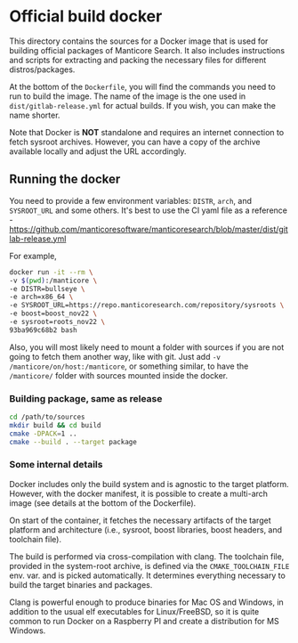 # Official build docker

This directory contains the sources for a Docker image that is used for building official packages of Manticore Search. It also includes instructions and scripts for extracting and packing the necessary files for different distros/packages.

At the bottom of the `Dockerfile`, you will find the commands you need to run to build the image. The name of the image is the one used in `dist/gitlab-release.yml` for actual builds. If you wish, you can make the name shorter.

Note that Docker is **NOT** standalone and requires an internet connection to fetch sysroot archives. However, you can have a copy of the archive available locally and adjust the URL accordingly.

## Running the docker

You need to provide a few environment variables: `DISTR`, `arch`, and `SYSROOT_URL` and some others. It's best to use the CI yaml file as a reference - https://github.com/manticoresoftware/manticoresearch/blob/master/dist/gitlab-release.yml

For example,
```bash
docker run -it --rm \
-v $(pwd):/manticore \
-e DISTR=bullseye \
-e arch=x86_64 \
-e SYSROOT_URL=https://repo.manticoresearch.com/repository/sysroots \
-e boost=boost_nov22 \
-e sysroot=roots_nov22 \
93ba969c68b2 bash
```
Also, you will most likely need to mount a folder with sources if you are not going to fetch them another way, like with git. Just add `-v /manticore/on/host:/manticore`, or something similar, to have the `/manticore/` folder with sources mounted inside the docker.

### Building package, same as release

```bash
cd /path/to/sources
mkdir build && cd build
cmake -DPACK=1 ..
cmake --build . --target package
```

### Some internal details

Docker includes only the build system and is agnostic to the target platform. However, with the docker manifest, it is possible to create a multi-arch image (see details at the bottom of the Dockerfile).

On start of the container, it fetches the necessary artifacts of the target platform and architecture (i.e., sysroot, boost libraries, boost headers, and toolchain file).

The build is performed via cross-compilation with clang. The toolchain file, provided in the system-root archive, is defined via the `CMAKE_TOOLCHAIN_FILE` env. var. and is picked automatically. It determines everything necessary to build the target binaries and packages.

Clang is powerful enough to produce binaries for Mac OS and Windows, in addition to the usual elf executables for Linux/FreeBSD, so it is quite common to run Docker on a Raspberry PI and create a distribution for MS Windows.
